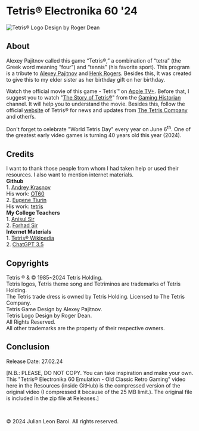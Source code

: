 # Tetris® Electronika 60 '24
![Tetris® Logo Design by Roger Dean](https://github.com/JulianLeonBaroi/Tetris-Electronika-60-24/assets/160746860/a090bb33-cc15-4956-9d03-4c3bc2506cce)
<p>
  <h2> About </h2>
  Alexey Pajitnov called this game “Tetris®,” a combination of “tetra” (the Greek word meaning “four”) and “tennis” (his favorite sport). This program is a tribute to
  <a href = "https://en.wikipedia.org/wiki/Alexey_Pajitnov">Alexey Pajitnov</a> and <a href = "https://en.wikipedia.org/wiki/Henk_Rogers">Henk Rogers</a>. Besides this, It was created 
  to give this to my elder sister as her birthday gift on her birthday.
</p>
<p>
  Watch the official movie of this game - Tetris™ on <a href = "https://tv.apple.com/us/movie/tetris/umc.cmc.4evmgcam356pzgxs2l7a18d7b">Apple TV+</a>. Before that, I suggest you to watch 
  "<a href = "https://youtu.be/_fQtxKmgJC8?si=krlQru6XOqgcrABq">The Story of Tetris®</a>" from the <a href = "https://www.youtube.com/@GamingHistorian">Gaming Historian</a> channel. It 
  will help you to understand the movie. Besides this, follow the official <a href = "https://tetris.com/">website</a> of Tetris® for news and updates from <a href = 
  "https://en.wikipedia.org/wiki/The_Tetris_Company">The Tetris Company</a> and other/s.
</p>
<p>
  Don't forget to celebrate "World Tetris Day" every year on June 6<sup>th</sup>. One of the greatest early video games is turning 40 years old this year (2024).
</p>
<p>
  <h2> Credits </h2>
  I want to thank those people from whom I had taken help or used their resources. I also want to mention internet materials.<br>
  <b>Github</b> <br>
  1. <a href = "https://github.com/andykras">Andrey Krasnov</a> <br>
     His work: <a href = "https://github.com/andykras/OT60">OT60</a> <br>
  2. <a href = "https://github.com/ytiurin">Eugene Tiurin</a> <br>
     His work: <a href = "https://github.com/ytiurin/tetris">tetris</a> <br>
  <b>My College Teachers</b> <br>
  1. <a href = "https://ndc.edu.bd/faculty/14)">Anisul Sir</a> <br>
  2. <a href = "https://ndc.edu.bd/faculty/14)">Forhad Sir</a> <br>
  <b>Internet Materials</b> <br>
  1. <a href = "https://en.wikipedia.org/wiki/Tetris">Tetris® Wikipedia</a> <br>
  2. <a href = "https://chat.openai.com">ChatGPT 3.5</a>
</p>
<p>
  <h2> Copyrights </h2>
  Tetris ® & © 1985~2024 Tetris Holding. <br>
  Tetris logos, Tetris theme song and Tetriminos are trademarks of Tetris Holding. <br>
  The Tetris trade dress is owned by Tetris Holding. Licensed to The Tetris Company. <br>
  Tetris Game Design by Alexey Pajitnov. <br>
  Tetris Logo Design by Roger Dean. <br>
  All Rights Reserved. <br>
  All other trademarks are the property of their respective owners.
</p>
<p>
  <h2> Conclusion </h2>
  Release Date: 27.02.24
</p>
<p>
  [N.B.: PLEASE, DO NOT COPY. You can take inspiration and make your own. This "Tetris® Electronika 60 Emulation - Old Classic Retro Gaming" video here in the Resources (inside GitHub) 
  is the compressed version of the original video (I compressed it because of the 25 MB limit.). The original file is included in the zip file at Releases.]
</p>   
<br>
<p>
  © 2024 Julian Leon Baroi. All rights reserved.
</p>

